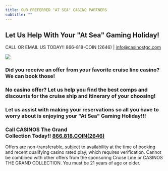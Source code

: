 ```yaml
---
title: OUR PREFERRED "AT SEA" CASINO PARTNERS
subtitle: ""
---
```

## Let Us Help With Your "At Sea" Gaming Holiday!

<!--StartFragment-->

CALL OR EMAIL US TODAY!! 866-818-COIN (2646) | [info@casinostgc.com](info@casinostgc.com)

<!--EndFragment-->

![](/uploads/2023-ctgc-at-sea-preferred-partners.jpg)

### Did you receive an offer from your favorite cruise line casino?  We can book those!

### No casino offer? Let us help you find the best comps and discounts for the cruise ship and itinerary of your choosing!

### Let us assist with making your reservations so all you have to worry about is enjoying your "At Sea" Gaming Holiday!!!

### **Call CASINOS The Grand Collection Today!! [866.818.COIN(2646)](tel:18668182646)**

Offers are non-transferable, subject to availability at the time of booking and recent qualifying casino rated play, which requires verification. Cannot be combined with other offers from the sponsoring Cruise Line or CASINOS THE GRAND COLLECTION. You must be 21 years of age or older.